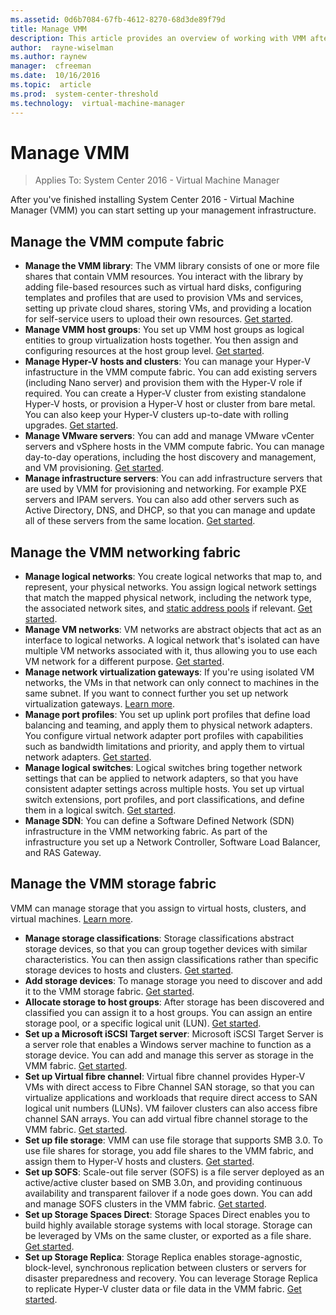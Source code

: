 ```yaml
---
ms.assetid: 0d6b7084-67fb-4612-8270-68d3de89f79d
title: Manage VMM
description: This article provides an overview of working with VMM after you've finished installation.
author:  rayne-wiselman
ms.author: raynew
manager:  cfreeman
ms.date:  10/16/2016
ms.topic:  article
ms.prod:  system-center-threshold
ms.technology:  virtual-machine-manager
---
```



# Manage VMM

>Applies To: System Center 2016 - Virtual Machine Manager

After you've finished installing System Center 2016 - Virtual Machine Manager (VMM) you can start setting up your management infrastructure.


## Manage the VMM compute fabric

- **Manage the VMM library**: The VMM library consists of one or more file shares that contain VMM resources. You interact with the library by adding file-based resources such as virtual hard disks, configuring templates and profiles that are used to provision VMs and services, setting up private cloud shares, storing VMs, and providing a location for self-service users to upload their own resources. [Get started](../manage-library-server.md).
- **Manage VMM host groups**: You set up VMM host groups as logical entities to group virtualization hosts together. You then assign and configuring resources at the host group level. [Get started](../host-groups.md).
- **Manage Hyper-V hosts and clusters**: You can manage your Hyper-V infastructure in the VMM compute fabric. You can add existing servers (including Nano server) and provision them with the Hyper-V role if required. You can create a Hyper-V cluster from existing standalone Hyper-V hosts, or provision a Hyper-V host or cluster from bare metal. You can also keep your Hyper-V clusters up-to-date with rolling upgrades. [Get started](../hyper-v-hosts.md).
- **Manage VMware servers**: You can add and manage VMware vCenter servers and vSphere hosts in the VMM compute fabric. You can manage day-to-day operations, including the host discovery and management, and VM provisioning. [Get started](../manage-vmware-hosts.md).
- **Manage infrastructure servers**: You can add infrastructure servers that are used by VMM for provisioning and networking. For example PXE servers and IPAM servers. You can also add other servers such as Active Directory, DNS, and DHCP, so that you can manage and update all of these servers from the same location. [Get started](../infrastructure-server.md).

## Manage the VMM networking fabric

 - **Manage logical networks**: You create logical networks that map to, and represent, your physical networks. You assign logical network settings that match the mapped physical network, including the network type, the associated network sites, and [static address pools](../network-pool.md) if relevant. [Get started](../network-logical.md).
 - **Manage VM networks**: VM networks are abstract objects that act as an interface to logical networks. A logical network that's isolated can have multiple VM networks associated with it, thus allowing you to use each VM network for a different purpose. [Get started](../network-virtual.md).
 - **Manage network virtualization gateways**: If you're using isolated VM networks, the VMs in that network can only connect to machines in the same subnet. If you want to connect further you set up network virtualization gateways. [Learn more](../network-gateway.md).
 - **Manage port profiles**: You set up uplink port profiles that define load balancing and teaming, and apply them to physical network adapters. You configure virtual network adapter port profiles with capabilities such as bandwidth limitations and priority, and apply them to virtual network adapters. [Get started](../network-port-profile.md).
 - **Manage logical switches**: Logical switches bring together network settings that can be applied to network adapters, so that you have consistent adapter settings across multiple hosts. You set up virtual switch extensions, port profiles, and port classifications, and define them in a logical switch. [Get started](../network-switch.md).
 - **Manage SDN**: You can define a Software Defined Network (SDN) infrastructure in the VMM networking fabric. As part of the infrastructure you set up a Network Controller, Software Load Balancer, and RAS Gateway.

## Manage the VMM storage fabric

 VMM can manage storage that you assign to virtual hosts, clusters, and virtual machines. [Learn more](../manage-storage.md).

 - **Manage storage classifications**: Storage classifications abstract storage devices, so that you can group together devices with similar characteristics. You can then assign classifications rather than specific storage devices to hosts and clusters. [Get started](../storage-classification.md).
 - **Add storage devices**: To manage storage you need to discover and add it to the VMM storage fabric. [Get started](../storage-device.md).
 - **Allocate storage to host groups**: After storage has been discovered and classified you can assign it to a host groups. You can assign an entire storage pool, or a specific logical unit (LUN). [Get started](../storage-host-group.md).
 - **Set up a Microsoft iSCSI Target server**: Microsoft iSCSI Target Server is a server role that enables a Windows server machine to function as a storage device. You can add and manage this server as storage in the VMM fabric. [Get started](../storage-iscsi.md).
 - **Set up Virtual fibre channel**: Virtual fibre channel provides Hyper-V VMs with direct access to Fibre Channel SAN storage, so that you can virtualize applications and workloads that require direct access to SAN logical unit numbers (LUNs). VM failover clusters can also access fibre channel SAN arrays. You can add virtual fibre channel storage to the VMM fabric. [Get started](../storage-fibre-channel.md).
 - **Set up file storage**: VMM can use file storage that supports SMB 3.0. To use file shares for storage, you add file shares to the VMM fabric, and assign them to Hyper-V hosts and clusters. [Get started](../storage-file.md).
 - **Set up SOFS**: Scale-out file server (SOFS) is a file server deployed as an active/active cluster based on SMB 3.0ת, and providing continuous availability and transparent failover if a node goes down. You can add and manage SOFS clusters in the VMM fabric. [Get started](manage-sofs-overview.md).
 - **Set up Storage Spaces Direct**:  Storage Spaces Direct enables you to build highly available storage systems with local storage. Storage can be leveraged by VMs on the same cluster, or exported as a file share. [Get started](../s2d.md).
 - **Set up Storage Replica**: Storage Replica enables storage-agnostic, block-level, synchronous replication between clusters or servers for disaster preparedness and recovery. You can leverage Storage Replica to replicate Hyper-V cluster data or file data in the VMM fabric. [Get started](manage-storage-replica.md).
